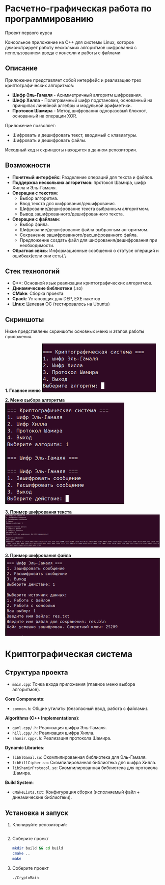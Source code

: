 # Расчетно-графическая работа по программированию
Проект первого курса

Консольное приложение на С++ для системы Linux, которое демонстрирует работу нескольких алгоритмов шифрования с использованием ввода с консоли и работы с файлами


## Описание

Приложение представляет собой интерфейс и реализацию трех криптографических алгоритмов:

* **Шифр Эль-Гамаля** - Асимметричный алгоритм шифрования.
* **Шифр Хилла** - Полиграммный шифр подстановки, основанный на принципах линейной алгебры и модульной арифметики.
* **Протокол Шамира** - Метод шифрования одноразовый блокнот, основанный на операции XOR.

Приложение позволяет:
* Шифровать и дешифровать текст, вводимый с клавиатуры.
* Шифровать и дешифровать файлы.

Исходный код и скриншоты находятся в данном репозитории.

## Возможности

* **Понятный интерфейс**: Разделение операций для текста и файлов.
* **Поддержка нескольких алгоритмов**: протокол Шамира, шифр Хилла и Эль-Гамаля.
* **Операции с текстом**:
    * Выбор алгоритма.
    * Ввод текста для шифрования/дешифрования.
    * Шифрование/дешифрование текста выбранным алгоритмом.
    * Вывод зашифрованного/дешифрованного текста.
* **Операции с файлами**:
    * Выбор файла.
    * Шифрование/дешифрование файла выбранным алгоритмом.
    * Сохранение зашифрованного/расшифрованного файла.
    * Предложение создать файл для шифрования/дешифрования при необходимости.
* **Обратная связь**: Информационные сообщения о статусе операций и ошибках(если они есть).\

## Стек технологий

* **C++**: Основной язык реализации криптографических алгоритмов.
* **Динамические библиотеки** (.so)
* **CMake**: Сборка проекта
* **Cpack**: Установщик для DEP, EXE пакетов  
* **Linux**: Целевая ОС (тестировалось на Ubuntu)

##  Скриншоты

Ниже представлены скриншоты основных меню и этапов работы приложения.

**1. Главное меню**
![Главное меню](./photo/mainMenu.png)

**2. Меню выбора алгоритма**
![Меню выбора алгоритма](./photo/algorithms.png)

**3. Пример шифрования текста**
![Пример шифрования текста](./photo/text.png)

**3. Пример шифрования файла**
![Пример шифрования файла](./photo/file.png)

# Криптографическая система


## Структура проекта

* `main.cpp`: Точка входа приложения (главное меню выбора алгоритмов).

**Core Components**:  
* `common.h`: Общие утилиты (безопасный ввод, работа с файлами).  

**Algorithms (C++ Implementations)**:  
* `gaml.cpp/.h`: Реализация шифра Эль-Гамаля.  
* `hill.cpp/.h`: Реализация шифра Хилла.  
* `shamir.cpp/.h`: Реализация протокола Шамира.  

**Dynamic Libraries**:  
* `libElGamal.so`: Скомпилированная библиотека для Эль-Гамаля.  
* `libHillCipher.so`: Скомпилированная библиотека для шифра Хилла.  
* `libShamirProtocol.so`: Скомпилированная библиотека для протокола Шамира.  

**Build System**:  
* `CMakeLists.txt`: Конфигурация сборки (исполняемый файл + динамические библиотеки).


## Установка и запуск

1.  Клонируйте репозиторий:
    ```bash
    
    ```
2.  Соберите проект
    ```bash
    mkdir build && cd build
    cmake ..
    make
    ```
3.  Соберите проект
    ```bash
    ./CryptoMain
    ```
